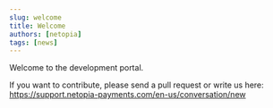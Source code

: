 ```yaml
---
slug: welcome
title: Welcome
authors: [netopia]
tags: [news]
---
```


Welcome to the development portal.

If you want to contribute, please send a pull request or write us here: https://support.netopia-payments.com/en-us/conversation/new
